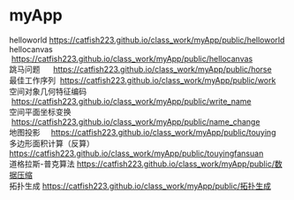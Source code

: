 # myApp
helloworld   https://catfish223.github.io/class_work/myApp/public/helloworld<br>
hellocanvas  https://catfish223.github.io/class_work/myApp/public/hellocanvas<br>
跳马问题      https://catfish223.github.io/class_work/myApp/public/horse<br>
最佳工作序列  https://catfish223.github.io/class_work/myApp/public/work<br>
空间对象几何特征编码  https://catfish223.github.io/class_work/myApp/public/write_name<br>
空间平面坐标变换      https://catfish223.github.io/class_work/myApp/public/name_change<br>
地图投影     https://catfish223.github.io/class_work/myApp/public/touying<br>
多边形面积计算（反算） https://catfish223.github.io/class_work/myApp/public/touyingfansuan<br>
道格拉斯-普克算法     https://catfish223.github.io/class_work/myApp/public/数据压缩<br>
拓扑生成   https://catfish223.github.io/class_work/myApp/public/拓扑生成<br>
